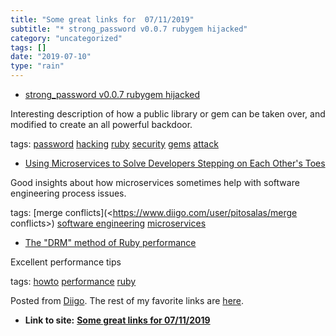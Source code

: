 ```yaml
---
title: "Some great links for  07/11/2019"
subtitle: "* strong_password v0.0.7 rubygem hijacked"
category: "uncategorized"
tags: []
date: "2019-07-10"
type: "rain"
---
```

* [strong_password v0.0.7 rubygem hijacked](<https://withatwist.dev/strong-password-rubygem-hijacked.html>)

Interesting description of how a public library or gem can be taken over, and
modified to create an all powerful backdoor.

tags: [password](<https://www.diigo.com/user/pitosalas/password>)
[hacking](<https://www.diigo.com/user/pitosalas/hacking>)
[ruby](<https://www.diigo.com/user/pitosalas/ruby>)
[security](<https://www.diigo.com/user/pitosalas/security>)
[gems](<https://www.diigo.com/user/pitosalas/gems>)
[attack](<https://www.diigo.com/user/pitosalas/attack>)

  * [Using Microservices to Solve Developers Stepping on Each Other's Toes](<https://www.grahamlea.com/2019/07/microservices-reduce-merge-conflicts/?utm_source=Software+Weekly&utm_campaign=62590c53bd-EMAIL_CAMPAIGN_12_03_2018_16_23_COPY_01&utm_medium=email&utm_term=0_846fac531b-62590c53bd-183168357>)

Good insights about how microservices sometimes help with software engineering
process issues.

tags: [merge conflicts](<https://www.diigo.com/user/pitosalas/merge
conflicts>) [software
engineering](<https://www.diigo.com/user/pitosalas/software engineering>)
[microservices](<https://www.diigo.com/user/pitosalas/microservices>)

  * [The "DRM" method of Ruby performance](<https://mailchi.mp/railsspeed/the-drm-method-of-ruby-performance?e=5a26f26f7d>)

Excellent performance tips

tags: [howto](<https://www.diigo.com/user/pitosalas/howto>)
[performance](<https://www.diigo.com/user/pitosalas/performance>)
[ruby](<https://www.diigo.com/user/pitosalas/ruby>)

Posted from [Diigo](<https://www.diigo.com>). The rest of my favorite links
are [here](<https://www.diigo.com/user/pitosalas>).


* **Link to site:** **[Some great links for  07/11/2019](None)**
